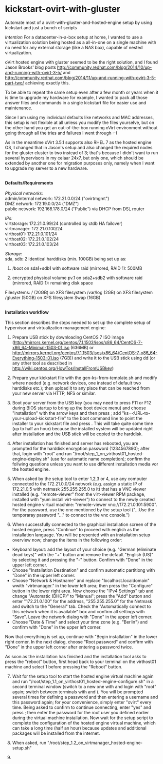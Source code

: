 # kickstart-ovirt-with-gluster
Automate most of a ovirt-with-gluster-and-hosted-engine setup by using kickstart and just a bunch of scripts

*Intention*
For a datacenter-in-a-box setup at home, I wanted to use a virtualization solution being hosted as a all-in-one on a single machine with no need for any external storage (like a NAS box), capable of nested virtualization.

oVirt hosted engine with gluster seemed to be the right solution, and I found Jason Brooks' blog posts http://community.redhat.com/blog/2014/10/up-and-running-with-ovirt-3-5/ and http://community.redhat.com/blog/2014/11/up-and-running-with-ovirt-3-5-part-two/ achieving exactly this.

To be able to repeat the same setup even after a few month or years when it is time to upgrade my hardware for example, I wanted to pack all those answer files and commands in a single kickstart file for easier use and maintenance.

Since I am using my individual defaults like networks and MAC addresses, this setup is not flexible at all unless you modify the files yourselve, but on the other hand you get an out-of-the-box running oVirt environment without going through all the tries and failures I went through :-)

As in the meantime oVirt 3.5.1 supports also RHEL 7 as the hosted engine OS, I changed that in Jason's setup and also changed the required nodes for the gluster cluster to two instead of 3; that's because I didn't want to run several hypervisors in my celaar 24x7, but only one, which should be extended by another one for migration purposes only, namely when I want to upgrade my server to a new hardware.

<br><b>Defaults/Requirements</b><br><br>
<i>Physical networks:</i><br>
admin/internal network: 172.21.0.0/24 ("ovirtmgmt")<br>
DMZ network: 172.19.0.0/24 ("DMZ")<br>
public network: 192.168.178.0/24 ("Public") via DHCP from DSL router<br>

<i>IPs:</i><br>
virtstorage: 172.21.0.99/24 (controlled by ctdb HA failover)<br>
virtmanager: 172.21.0.100/24<br>
virthost01: 172.21.0.101/24<br>
virthost02: 172.21.0.102/24<br>
virthost03: 172.21.0.103/24<br>

<i>Storage:</i><br>
sda, sdb: 2 identical harddisks (min. 100GB) being set up as:<br>

1. /boot on sda1+sdb1 with software raid (mirrored, RAID 1): 500MB

2. encrypted physical volume pv.1 on sda2+sdb2 with software raid (mirrored, RAID 1): remaining disk space

Filesystems:
/ (20GB) on XFS filesystem
/var/log (2GB) on XFS filesystem
/gluster (50GB) on XFS filesystem
Swap (16GB)



<br><b>Installation workflow</b><br><br>
This section describes the steps needed to set up the complete setup of hypervisor and virtualization management engine:

1. Prepare USB stick by downloading CentOS 7 ISO image (http://mirrors.kernel.org/centos/7.1.1503/isos/x86_64/CentOS-7-x86_64-Minimal-1503-01.iso (636MB) or http://mirrors.kernel.org/centos/7.1.1503/isos/x86_64/CentOS-7-x86_64-Everything-1503-01.iso (7GB)) and write it to the USB stick using dd (or any other tool as described in http://wiki.centos.org/HowTos/InstallFromUSBkey)

2. Prepare your kickstart file with the gen-ks-from-template.sh and modify where needed (e.g. network devices, one instead of default two harddisks etc.); then upload it to any place that can be reached from your new server via HTTP, NFS or similar.

3. Boot your server from the USB key (you may need to press F11 or F12 during BIOS startup to bring up the boot device menu) and choose "Installation" with the arrow keys and then press <TAB>; add "ks=<URL-to-your-upload-kickstart-file" to the boot command line to point the installer to your kickstart file and press <Enter>. This will take quite some time (up to half an hour) because the installed system will be updated right after installation and the USB stick will be copied to the harddisk.

4. After installation has finished and server has rebooted, you are prompted for the harddisk encryption password (1234567890); after that, login with "root" and run "/root/step_1_on_virthost01_hosted-engine-deploy.sh" (use <TAB> for automatic name completion); confirm the follwing questions unless you want to use different installation media vor the hosted engine.

5. When asked by the setup tool to enter 1,2,3 or 4, use any computer connected to the 172.21.0.0/24 network (e.g. assign a static IP of 172.21.0.5 with netmask 255.255.255.0 to it) that has a VNC viewer installed (e.g. "remote-viewer" from the virt-viewer RPM package, installed with "yum install virt-viewer") to connect to the newly created hosted engine virtual machine: "remote-viewer vnc://172.21.0.101:5900". For the password, use the one mentioned by the setup tool ("...Use the temporaray password "..." to connect to the vnc console.")

6. When successfully connected to the graphical installation screen of the hosted engine, press "Continue" to proceed with english as the installation language. You will be presented with an installation setup overview now; change the items in the following order:

* Keyboard layout: add the layout of your choice (e.g. "German (eliminate dead keys)" with the "+" button and remove the default "English (US)" by selecting it and pressing the "-" button. Confirm with "Done" in the upper left corner.
* Choose "Installation Destination" and confirm automatic partitiong with "Done" in the upper left corner.
* Choose "Network & Hostname" and replace "localhost.localdomain" wwith "virtmanager.<yourdomain>" in the lower left area; then press the "Configure" button in the lower right area. Now choose the "IPv4 Settings" tab and change "Automatic (DHCP)" to "Manual"; press the "Add" button and enter "172.21.0.100" for the address, "255.255.255.0" for the Netmask and switch to the "General" tab. Check the "Automatically connect to this network when it is available" box and confirm all settings with "Save". Leave the network dialog with "Done" in the upper left corner.
* Choose "Date & Time" and select your time zone (e.g. "Berlin") and confirm with "Done" in the upper left corner.

Now that everything is set up, continue with "Begin installation" in the lower right corner. In the next dialog, choose "Root password" and confirm with "Done" in the upper left corner after entering a password twice.

As soon as the installation has finished and the installation tool asks to press the "reboot" button, first head back to your terminal on the virthost01 machine and select 1 before pressing the "Reboot" button.

7. Wait for the setup tool to start the hosted engine virtual machine again and run "/root/step_1.1_on_virthost01_hosted-engine-configure.sh" in a second terminal window (switch to a new one with <Alt-F2> and login with "root" again; switch between terminals with <Alt-F1> and <Alt-F2>).
You will be prompted several times for defining a password and then entering a username and this password again; for your convenience, simply enter "ovirt" every time.
Being asked to confirm to continue connecting, enter "yes" and press <enter>; then enter the password for the root user you defined earlier during the virtual machine installation.
Now wait for the setup script to complete the configuration of the hosted engine virtual machine, which can take a long time (half an hour) because updates and additional packages will be installed from the internet.

6. When asked, run "/root/step_1.2_on_virtmanager_hosted-engine-setup.sh"

7. 
